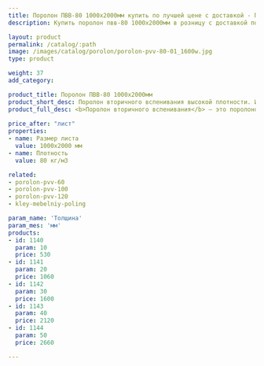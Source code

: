 ```yaml
---
title: Поролон ПВВ-80 1000х2000мм купить по лучшей цене с доставкой - Поролоныч
description: Купить поролон пвв-80 1000х2000мм в розницу с доставкой по Москве в интернет-магазине Поролоныча.

layout: product
permalink: /catalog/:path
image: /images/catalog/porolon/porolon-pvv-80-01_1600w.jpg
type: product

weight: 37
add_category: 

product_title: Поролон ПВВ-80 1000х2000мм
product_short_desc: Поролон вторичного вспенивания высокой плотности. Используется в мебельной и автомобильной промышленности.
product_full_desc: <b>Поролон вторичного вспенивания</b> — это поролоновая крошка, вспененная с полиуретановым клеем и спрессованная под определенным давлением. Данный материал обладает высокими показателями плотности, жесткости, долговечности и прочности. Имеет хорошие звукопоглощающие и изолирующие свойства. Отличается высокой демпфирующей способностью. Благодаря таким качественным показателям долго сохраняет свои свойства и обеспечивает долгую службу изделий при их ежедневном использовании.
        
price_after: "лист"
properties:
- name: Размер листа
  value: 1000х2000 мм
- name: Плотность
  value: 80 кг/м3

related:
- porolon-pvv-60
- porolon-pvv-100
- porolon-pvv-120
- kley-mebelniy-poling

param_name: 'Толщина'
param_mes: 'мм'
products:
- id: 1140
  param: 10
  price: 530
- id: 1141
  param: 20
  price: 1060
- id: 1142
  param: 30
  price: 1600
- id: 1143
  param: 40
  price: 2120
- id: 1144
  param: 50
  price: 2660

---
```

